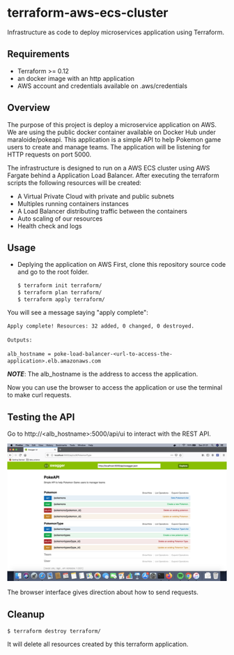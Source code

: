 # terraform-aws-ecs-cluster

Infrastructure as code to deploy microservices application using Terraform.

## Requirements

* Terraform >= 0.12
* an docker image with an http application
* AWS account and credentials available on .aws/credentials

## Overview

The purpose of this project is deploy a microservice application on AWS. We are
using the public docker container available on Docker Hub under
maraloide/pokeapi. This application is a simple API to help Pokemon game users to create
and manage teams. The application will be listening for HTTP requests on port
5000.

The infrastructure is designed to run on a AWS ECS cluster using AWS Fargate
behind a Application Load Balancer. After executing the terraform scripts the
following resources will be created:
* A Virtual Private Cloud with private and public subnets
* Multiples running containers instances
* A Load Balancer distributing traffic between the containers
* Auto scaling of our resources
* Health check and logs

## Usage

* Deplying the application on AWS
First, clone this repository source code and go to the root folder.

    ```
    $ terraform init terraform/
    $ terraform plan terraform/
    $ terraform apply terraform/
    ```

You will see a message saying "apply complete":

```
Apply complete! Resources: 32 added, 0 changed, 0 destroyed.

Outputs:

alb_hostname = poke-load-balancer-<url-to-access-the-application>.elb.amazonaws.com
```

***NOTE***: The alb_hostname is the address to access the application.

Now you can use the browser to access the application or use the terminal to make curl requests.

## Testing the API

Go to http://<alb_hostname>:5000/api/ui to interact with the REST API.

![Screenshot](https://github.com/loide/loide.github.io/blob/master/images/pokeapi.png?raw=true)

The browser interface gives direction about how to send requests.

## Cleanup

```
$ terraform destroy terraform/
```
It will delete all resources created by this terraform application.
